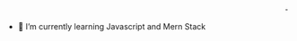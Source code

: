 <marquee>- 👋 Hi, I’m @Komalnariyal</marquee>
<br>
- 🌱 I’m currently learning Javascript and Mern Stack
  <br>
  

<!---
Komalnariyal/Komalnariyal is a ✨ special ✨ repository because its `README.md` (this file) appears on your GitHub profile.
You can click the Preview link to take a look at your changes.
--->
